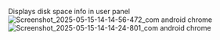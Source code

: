 Displays disk space info in user panel
![Screenshot_2025-05-15-14-14-56-472_com android chrome](https://github.com/user-attachments/assets/a5e8c119-3554-49e8-b272-c3343b2edb3e)
![Screenshot_2025-05-15-14-14-24-801_com android chrome](https://github.com/user-attachments/assets/eec4bf72-8c85-4a24-a549-a1fd03c5c8af)
